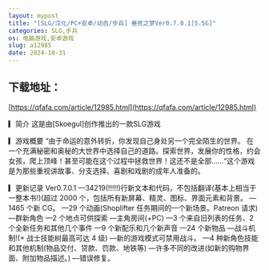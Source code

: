 ```yaml
---
layout: mypost
title: "[SLG/汉化/PC+安卓/动态/步兵] 垂死之梦Ver0.7.0.1[5.5G]"
categories: SLG,步兵
os: 电脑游戏,安卓游戏
slug: a12985
date: 2024-10-31
---
```


## 下载地址：

[https://qfafa.com/article/12985.html](https://qfafa.com/article/12985.html)

▎简介
 这是由\[Skoegul\]创作推出的一款SLG游戏

▎游戏概要
 “由于命运的意外转折，你发现自己身处另一个完全陌生的世界。
 在一个充满秘密和奥秘的大世界中选择自己的道路。探索世界，发展你的性格，约会女孩，爬上顶峰！甚至可能在这个过程中拯救世界！这还不是全部……“这个游戏是为那些重视讲故事、分支选择、喜剧和戏剧的成年人准备的。

▎更新记录
Ver0.7.0.1
—34219(!!!!!)行新文本和代码，不包括翻译(基本上相当于一整本书!)(超过 2000 个，包括所有新屏幕、精灵、图标、界面元素和背景。
—1465 个新 CG。
—29 个动画(Shoplifter 任务期间的一个新场景。Patreon 请求)
—群新角色
—2 个地点可供探索
—主角房间(+PC)
—3 个来自旧列表的任务、2 个全新任务和其他几个事件
—9 个新配乐和几个新声音
—24 个新物品
—战斗机制!(+ 战士技能树最高可达 4 级)
—新的游戏模式可禁用战斗。
—4 种新角色技能和其他机制(物品交付、贷款、罚款、地铁等)
—许多不同的改进(如新的购物界面、附加物品描述。)
—错误修复。